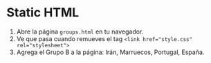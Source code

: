 # Static HTML

1. Abre la página `groups.html` en tu navegador.
2. Ve que pasa cuando remueves el tag `<link href="style.css" rel="stylesheet">`
3. Agrega el Grupo B a la página: Irán, Marruecos, Portugal, España.
